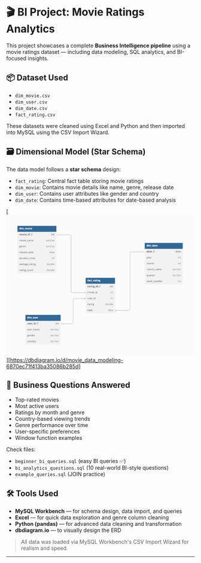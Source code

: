 # 🎬 BI Project: Movie Ratings Analytics

This project showcases a complete **Business Intelligence pipeline** using a movie ratings dataset — including data modeling, SQL analytics, and BI-focused insights.

## 📦 Dataset Used

- `dim_movie.csv`
- `dim_user.csv`
- `dim_date.csv`
- `fact_rating.csv`

These datasets were cleaned using Excel and Python and then imported into MySQL using the CSV Import Wizard.

## 🗃️ Dimensional Model (Star Schema)

The data model follows a **star schema** design:

- `fact_rating`: Central fact table storing movie ratings
- `dim_movie`: Contains movie details like name, genre, release date
- `dim_user`: Contains user attributes like gender and country
- `dim_date`: Contains time-based attributes for date-based analysis

[![ERD](movie_schema_erd.png)][https://dbdiagram.io/d/movie_data_modeling-6870ec71f413ba35086b285d]

## 🧠 Business Questions Answered

- Top-rated movies
- Most active users
- Ratings by month and genre
- Country-based viewing trends
- Genre performance over time
- User-specific preferences
- Window function examples

Check files:
- `beginner_bi_queries.sql` (easy BI queries ✅)
- `bi_analytics_questions.sql` (10 real-world BI-style questions)
- `example_queries.sql` (JOIN practice)

## 🛠️ Tools Used

- **MySQL Workbench** — for schema design, data import, and queries
- **Excel** — for quick data exploration and genre column cleaning
- **Python (pandas)** — for advanced data cleaning and transformation
- **dbdiagram.io** — to visually design the ERD

> All data was loaded via MySQL Workbench's CSV Import Wizard for realism and speed.

---
